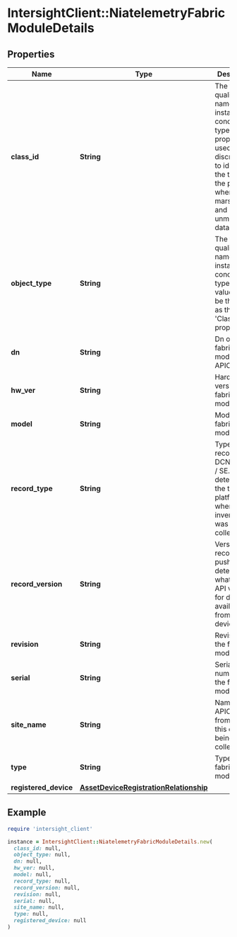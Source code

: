 # IntersightClient::NiatelemetryFabricModuleDetails

## Properties

| Name | Type | Description | Notes |
| ---- | ---- | ----------- | ----- |
| **class_id** | **String** | The fully-qualified name of the instantiated, concrete type. This property is used as a discriminator to identify the type of the payload when marshaling and unmarshaling data. | [default to &#39;niatelemetry.FabricModuleDetails&#39;] |
| **object_type** | **String** | The fully-qualified name of the instantiated, concrete type. The value should be the same as the &#39;ClassId&#39; property. | [default to &#39;niatelemetry.FabricModuleDetails&#39;] |
| **dn** | **String** | Dn of the fabric module in APIC. | [optional] |
| **hw_ver** | **String** | Hardware version of fabric module. | [optional] |
| **model** | **String** | Model of the fabric module. | [optional] |
| **record_type** | **String** | Type of record DCNM / APIC / SE. This determines the type of platform where inventory was collected. | [optional] |
| **record_version** | **String** | Version of record being pushed. This determines what was the API version for data available from the device. | [optional] |
| **revision** | **String** | Revision of the fabric module. | [optional] |
| **serial** | **String** | Serial number of the fabric module. | [optional] |
| **site_name** | **String** | Name of the APIC site from which this data is being collected. | [optional] |
| **type** | **String** | Type of the fabric module. | [optional] |
| **registered_device** | [**AssetDeviceRegistrationRelationship**](AssetDeviceRegistrationRelationship.md) |  | [optional] |

## Example

```ruby
require 'intersight_client'

instance = IntersightClient::NiatelemetryFabricModuleDetails.new(
  class_id: null,
  object_type: null,
  dn: null,
  hw_ver: null,
  model: null,
  record_type: null,
  record_version: null,
  revision: null,
  serial: null,
  site_name: null,
  type: null,
  registered_device: null
)
```

